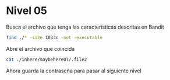 # Nivel 05

Busca el archivo que tenga las características descritas en Bandit

```bash
find ./* -size 1033c -not -executable
```

Abre el archivo que coincida

```bash
cat ./inhere/maybehere07/.file2
```

Ahora guarda la contraseña para pasar al siguiente nivel
